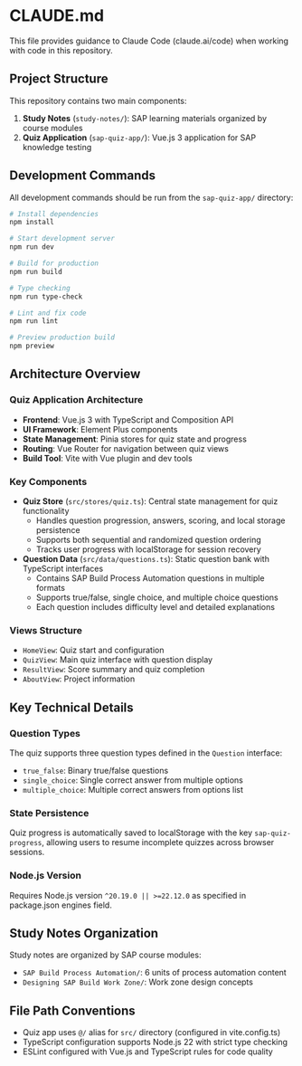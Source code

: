 # CLAUDE.md

This file provides guidance to Claude Code (claude.ai/code) when working with code in this repository.

## Project Structure

This repository contains two main components:
1. **Study Notes** (`study-notes/`): SAP learning materials organized by course modules
2. **Quiz Application** (`sap-quiz-app/`): Vue.js 3 application for SAP knowledge testing

## Development Commands

All development commands should be run from the `sap-quiz-app/` directory:

```bash
# Install dependencies
npm install

# Start development server
npm run dev

# Build for production
npm run build

# Type checking
npm run type-check

# Lint and fix code
npm run lint

# Preview production build
npm preview
```

## Architecture Overview

### Quiz Application Architecture
- **Frontend**: Vue.js 3 with TypeScript and Composition API
- **UI Framework**: Element Plus components
- **State Management**: Pinia stores for quiz state and progress
- **Routing**: Vue Router for navigation between quiz views
- **Build Tool**: Vite with Vue plugin and dev tools

### Key Components
- **Quiz Store** (`src/stores/quiz.ts`): Central state management for quiz functionality
  - Handles question progression, answers, scoring, and local storage persistence
  - Supports both sequential and randomized question ordering
  - Tracks user progress with localStorage for session recovery
- **Question Data** (`src/data/questions.ts`): Static question bank with TypeScript interfaces
  - Contains SAP Build Process Automation questions in multiple formats
  - Supports true/false, single choice, and multiple choice questions
  - Each question includes difficulty level and detailed explanations

### Views Structure
- `HomeView`: Quiz start and configuration
- `QuizView`: Main quiz interface with question display
- `ResultView`: Score summary and quiz completion
- `AboutView`: Project information

## Key Technical Details

### Question Types
The quiz supports three question types defined in the `Question` interface:
- `true_false`: Binary true/false questions
- `single_choice`: Single correct answer from multiple options
- `multiple_choice`: Multiple correct answers from options list

### State Persistence
Quiz progress is automatically saved to localStorage with the key `sap-quiz-progress`, allowing users to resume incomplete quizzes across browser sessions.

### Node.js Version
Requires Node.js version `^20.19.0 || >=22.12.0` as specified in package.json engines field.

## Study Notes Organization

Study notes are organized by SAP course modules:
- `SAP Build Process Automation/`: 6 units of process automation content
- `Designing SAP Build Work Zone/`: Work zone design concepts

## File Path Conventions

- Quiz app uses `@/` alias for `src/` directory (configured in vite.config.ts)
- TypeScript configuration supports Node.js 22 with strict type checking
- ESLint configured with Vue.js and TypeScript rules for code quality